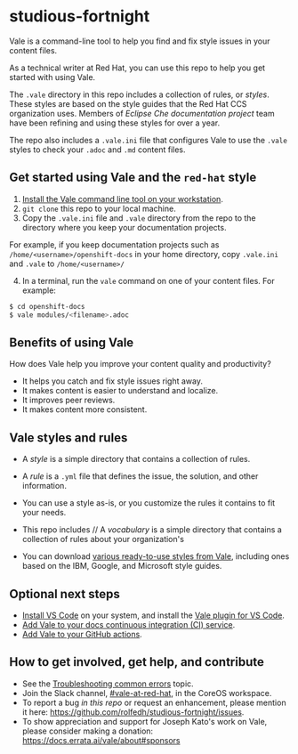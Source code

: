 # studious-fortnight

Vale is a command-line tool to help you find and fix style issues in your content files.

As a technical writer at Red Hat, you can use this repo to help you get started with using Vale.

The `.vale` directory in this repo includes a collection of rules, or _styles_. These styles are based on the style guides that the Red Hat CCS organization uses. Members of _Eclipse Che documentation project_ team have been refining and using these styles for over a year.

The repo also includes a `.vale.ini` file that configures Vale to use the `.vale` styles to check your `.adoc` and `.md` content files.

## Get started using Vale and the `red-hat` style

1. [Install the Vale command line tool on your workstation](https://docs.errata.ai/vale/install).
2. `git clone` this repo to your local machine.
3. Copy the `.vale.ini` file and `.vale` directory from the repo to the  directory where you keep your documentation projects.

  For example, if you keep documentation projects such as `/home/<username>/openshift-docs` in your home directory, copy `.vale.ini` and `.vale` to `/home/<username>/`

4. In a terminal, run the `vale` command on one of your content files. For example:
```bash
$ cd openshift-docs
$ vale modules/<filename>.adoc
```

## Benefits of using Vale

How does Vale help you improve your content quality and productivity?

* It helps you catch and fix style issues right away.
* It makes content is easier to understand and localize.
* It improves peer reviews.
* It makes content more consistent.

## Vale styles and rules

* A _style_ is a simple directory that contains a collection of rules.
* A _rule_ is a `.yml` file that defines the issue, the solution, and other information.
* You can use a style as-is, or you customize the rules it contains to fit your needs.
* This repo includes
// A _vocabulary_ is a simple directory that contains a collection of rules about your organization's

* You can download [various ready-to-use styles from Vale](https://github.com/errata-ai/styles), including ones based on the IBM, Google, and Microsoft style guides.

## Optional next steps

* [Install VS Code](https://code.visualstudio.com/docs/?dv=linux64_rpm) on your system, and install the [Vale plugin for VS Code](https://marketplace.visualstudio.com/items?itemName=errata-ai.vale-server).
* [Add Vale to your docs continuous integration (CI) service](https://docs.errata.ai/vale/install#using-vale-with-a-continuous-integration-ci-service).
* [Add Vale to your GitHub actions](https://github.com/errata-ai/vale-action).

## How to get involved, get help, and contribute

* See the [Troubleshooting common errors](troubleshooting-common-errors.md) topic.
* Join the Slack channel, [#vale-at-red-hat](https://coreos.slack.com/archives/C0218RXJK5E), in the CoreOS workspace.
* To report a bug _in this repo_ or request an enhancement, please mention it here: https://github.com/rolfedh/studious-fortnight/issues.
* To show appreciation and support for Joseph Kato's work on Vale, please consider making a donation: https://docs.errata.ai/vale/about#sponsors

